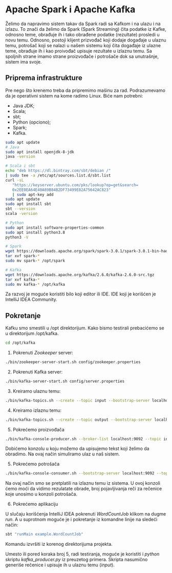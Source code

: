 # Apache Spark i Apache Kafka

Želimo da napravimo sistem takav da Spark radi sa Kafkom i na ulazu i na izlazu. To znači da želimo da
Spark (Spark Streaming) čita podatke iz Kafke, odnosno teme, obrađuje ih i tako obrađene podatke (rezultate)
prosledi u novu temu. Odnosno, postoji klijent prizvođač koji dodaje događaje u ulaznu temu, potrošač koji
se nalazi u našem sistemu koji čita događaje iz ulazne teme, obrađuje ih i kao proivođač upisuje rezultate u
izlaznu temu. Sa spoljnih strane imamo strane proizvođače i potrošače dok sa unutrašnje, sistem ima svoje.

## Priprema infrastrukture

Pre nego što krenemo treba da pripremimo mašinu za rad. Podrazumevamo da je operativni sistem na kome radimo Linux. Biće nam potrebni:

- Java JDK;
- Scala;
- sbt;
- Python (opciono);
- Spark;
- Kafka.

```sh
sudo apt update
# Java
sudo apt install openjdk-8-jdk
java -version

# Scala i sbt
echo "deb https://dl.bintray.com/sbt/debian /" 
| sudo tee -a /etc/apt/sources.list.d/sbt.list
curl -sL 
   "https://keyserver.ubuntu.com/pks/lookup?op=get&search=
   0x2EE0EA64E40A89B84B2DF73499E82A75642AC823" 
   | sudo apt-key add
sudo apt update
sudo apt install sbt
sbt --version
scala -version

# Python
sudo apt install software-properties-common
sudo apt install python3.8
python3 -V

# Spark
wget https://downloads.apache.org/spark/spark-3.0.1/spark-3.0.1-bin-hadoop2.7.tgz
tar xvf spark-*
sudo mv spark-* /opt/spark

# Kafka
wget https://downloads.apache.org/kafka/2.6.0/kafka-2.6.0-src.tgz
tar xvf kafka-*
sudo mv kafka-* /opt/kafka
```

Za razvoj je moguće koristiti bilo koji editor ili IDE. IDE koji je korišćen je IntelliJ IDEA Community.

## Pokretanje

Kafku smo smestili u /opt direktorijum. Kako bismo testirali prebacićemo se u direktorijum /opt/kafka.

```sh
cd /opt/kafka
```

1. Pokrenuti *Zookeeper* server:
```sh
./bin/zookeeper-server-start.sh config/zookeeper.properties
```

2. Pokrenuti Kafka server:
```sh
./bin/kafka-server-start.sh config/server.properties
```

3. Kreiramo ulaznu temu:
```sh
./bin/kafka-topics.sh --create --topic input --bootstrap-server localhost:9092
```

4. Kreiramo izlaznu temu:
```sh
./bin/kafka-topics.sh --create --topic output --bootstrap-server localhost:9092
```

5. Pokrećemo proizvođača
```sh
./bin/kafka-console-producer.sh --broker-list localhost:9092 --topic input
```

Dobićemo konzolu u koju možemo da upisujemo tekst koji želimo da obradimo. Na ovaj način simuliramo ulaz u naš sistem.

5. Pokrećemo potrošača
```sh
./bin/kafka-console-consumer.sh --bootstrap-server localhost:9092 --topic output
```

Na ovaj način smo se pretplatili na izlaznu temu iz sistema. U ovoj konzoli ćemo moći da vidimo rezulatate obrade, broj pojavljivanja reči za rečenice koje unosimo u konzoli potrošača.

6. Pokrećemo aplikaciju

U slučaju korišćenja IntelliJ IDEA pokrenuti *WordCountJob* klikom na dugme *run*. A u suprotnom moguće je i pokretanje iz komandne linije na sledeći način:
```sh
sbt "runMain example.WordCountJob"
```

Komandu izvršiti iz korenog direktorijuma projekta.

Umesto ili pored koraka broj 5, radi testiranja, moguće je koristiti i *python* skriptu *kafka_producer.py* iz preuzetog primera. Skripta nasumično generiše rečenice i upisuje ih u ulaznu temu (*input*).
